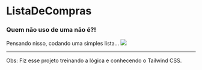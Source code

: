# ListaDeCompras

<h3>Quem não uso de uma não é?!</h3>
<p>Pensando nisso, codando uma simples lista...  <img src="https://icongr.am/fontawesome/thumbs-up.svg?size=30&color=d7d35b"></p>
<hr>
<p>Obs: Fiz esse projeto treinando a lógica e conhecendo o Tailwind CSS.
